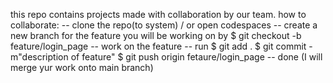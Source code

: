 this repo contains projects made with collaboration by our team.
how to collaborate:
  -- clone the repo(to system) / or open codespaces
  -- create a new branch for the feature you will be working on by
    $ git checkout -b feature/login_page
  -- work on the feature
  -- run 
    $ git add .
    $ git commit -m"description of feature"
    $ git push origin fetaure/login_page
  -- done (I will merge yur work onto main branch)
